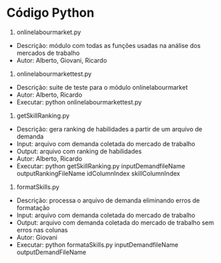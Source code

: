 Código Python
=============

1. onlinelabourmarket.py
 * Descrição: módulo com todas as funções usadas na análise dos mercados de trabalho
 * Autor: Alberto, Giovani, Ricardo
1. onlinelabourmarkettest.py
 * Descrição: suite de teste para o módulo onlinelabourmarket
 * Autor: Alberto, Ricardo
 * Executar: python onlinelabourmarkettest.py
1. getSkillRanking.py
 * Descrição: gera ranking de habilidades a partir de um arquivo de demanda
 * Input: arquivo com demanda coletada do mercado de trabalho
 * Output: arquivo com ranking de habilidades
 * Autor: Alberto, Ricardo
 * Executar: python getSkillRanking.py inputDemandfileName outputRankingFileName idColumnIndex skillColumnIndex
1. formatSkills.py
 * Descrição: processa o arquivo de demanda eliminando erros de formatação
 * Input: arquivo com demanda coletada do mercado de trabalho
 * Output: arquivo com demanda coletada do mercado de trabalho sem erros nas colunas
 * Autor: Giovani
 * Executar: python formataSkills.py inputDemandfileName outputDemandFileName